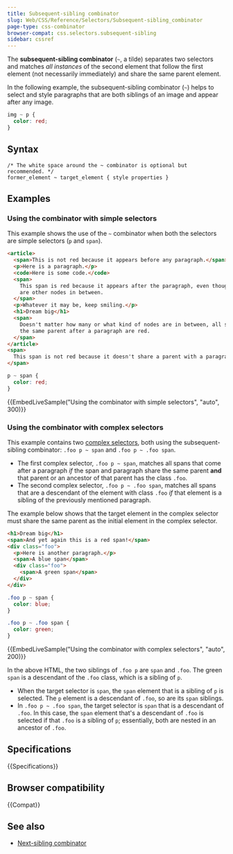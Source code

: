 ```yaml
---
title: Subsequent-sibling combinator
slug: Web/CSS/Reference/Selectors/Subsequent-sibling_combinator
page-type: css-combinator
browser-compat: css.selectors.subsequent-sibling
sidebar: cssref
---
```


The **subsequent-sibling combinator** (`~`, a tilde) separates two selectors and matches _all instances_ of the second element that follow the first element (not necessarily immediately) and share the same parent element.

In the following example, the subsequent-sibling combinator (`~`) helps to select and style paragraphs that are both siblings of an image and appear after any image.

```css
img ~ p {
  color: red;
}
```

## Syntax

```css-nolint
/* The white space around the ~ combinator is optional but recommended. */
former_element ~ target_element { style properties }
```

## Examples

### Using the combinator with simple selectors

This example shows the use of the `~` combinator when both the selectors are simple selectors (`p` and `span`).

```html
<article>
  <span>This is not red because it appears before any paragraph.</span>
  <p>Here is a paragraph.</p>
  <code>Here is some code.</code>
  <span>
    This span is red because it appears after the paragraph, even though there
    are other nodes in between.
  </span>
  <p>Whatever it may be, keep smiling.</p>
  <h1>Dream big</h1>
  <span>
    Doesn't matter how many or what kind of nodes are in between, all spans from
    the same parent after a paragraph are red.
  </span>
</article>
<span>
  This span is not red because it doesn't share a parent with a paragraph.
</span>
```

```css
p ~ span {
  color: red;
}
```

{{EmbedLiveSample("Using the combinator with simple selectors", "auto", 300)}}

### Using the combinator with complex selectors

This example contains two [complex selectors](/en-US/docs/Web/CSS/CSS_selectors/Selector_structure#complex_selector), both using the subsequent-sibling combinator: `.foo p ~ span` and `.foo p ~ .foo span`.

- The first complex selector, `.foo p ~ span`, matches all spans that come after a paragraph _if_ the span and paragraph share the same parent **and** that parent or an ancestor of that parent has the class `.foo`.
- The second complex selector, `.foo p ~ .foo span`, matches all spans that are a descendant of the element with class `.foo` _if_ that element is a sibling of the previously mentioned paragraph.

The example below shows that the target element in the complex selector must share the same parent as the initial element in the complex selector.

```html
<h1>Dream big</h1>
<span>And yet again this is a red span!</span>
<div class="foo">
  <p>Here is another paragraph.</p>
  <span>A blue span</span>
  <div class="foo">
    <span>A green span</span>
  </div>
</div>
```

```css
.foo p ~ span {
  color: blue;
}

.foo p ~ .foo span {
  color: green;
}
```

{{EmbedLiveSample("Using the combinator with complex selectors", "auto", 200)}}

In the above HTML, the two siblings of `.foo p` are `span` and `.foo`. The green `span` is a descendant of the `.foo` class, which is a sibling of `p`.

- When the target selector is `span`, the `span` element that is a sibling of `p` is selected. The `p` element is a descendant of `.foo`, so are its `span` siblings.
- In `.foo p ~ .foo span`, the target selector is `span` that is a descendant of `.foo`. In this case, the `span` element that's a descendant of `.foo` is selected if that `.foo` is a sibling of `p`; essentially, both are nested in an ancestor of `.foo`.

## Specifications

{{Specifications}}

## Browser compatibility

{{Compat}}

## See also

- [Next-sibling combinator](/en-US/docs/Web/CSS/Reference/Selectors/Next-sibling_combinator)
